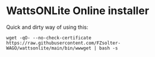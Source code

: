 # WattsONLite Online installer

Quick and dirty way of using this:
```
wget -qO- --no-check-certificate https://raw.githubusercontent.com/FZsolter-WAGO/wattsonlite/main/bin/wwwget | bash -s
```
